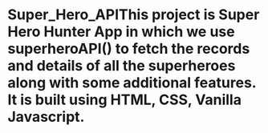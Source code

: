 # Super_Hero_APIThis project is Super Hero Hunter App in which we use superheroAPI() to fetch the records and details of all the superheroes along with some additional features. It is built using HTML, CSS, Vanilla Javascript.
